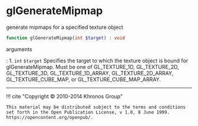 # glGenerateMipmap
generate mipmaps for a specified texture object

```php
function glGenerateMipmap(int $target) : void
```



arguments

:    1. `int` `$target` Specifies the target to which the texture object is bound
    for glGenerateMipmap. Must be one of <constant>GL_TEXTURE_1D</constant>,
    <constant>GL_TEXTURE_2D</constant>, <constant>GL_TEXTURE_3D</constant>,
    <constant>GL_TEXTURE_1D_ARRAY</constant>,
    <constant>GL_TEXTURE_2D_ARRAY</constant>,
    <constant>GL_TEXTURE_CUBE_MAP</constant>, or
    <constant>GL_TEXTURE_CUBE_MAP_ARRAY</constant>.



---
     

!!! cite "Copyright © 2010-2014 Khronos Group"

    This material may be distributed subject to the terms and conditions set forth in the Open Publication License, v 1.0, 8 June 1999. https://opencontent.org/openpub/.